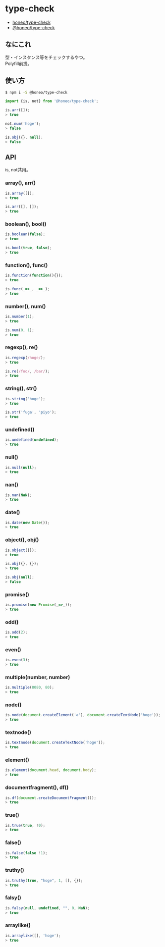 # type-check
* [honeo/type-check](https://github.com/honeo/type-check)
* [@honeo/type-check](https://www.npmjs.com/package/@honeo/type-check)

## なにこれ
型・インスタンス等をチェックするやつ。  
Polyfill前提。

## 使い方
```sh
$ npm i -S @honeo/type-check
```
```js
import {is, not} from '@honeo/type-check';

is.arr([]);
> true

not.num('hoge');
> false

is.obj({}, null);
> false
```

## API
is, not共用。

### array(), arr()
```js
is.array([]);
> true

is.arr([], []);
> true
```

### boolean(), bool()
```js
is.boolean(false);
> true

is.bool(true, false);
> true
```

### function(), func()
```js
is.function(function(){});
> true

is.func(_=>_, _=>_);
> true
```

### number(), num()
```js
is.number(1);
> true

is.num(0, 1);
> true
```

### regexp(), re()
```js
is.regexp(/hoge/);
> true

is.re(/foo/, /bar/);
> true
```

### string(), str()
```js
is.string('hoge');
> true

is.str('fuga', 'piyo');
> true
```

### undefined()
```js
is.undefined(undefined);
> true
```

### null()
```js
is.null(null);
> true
```

### nan()
```js
is.nan(NaN);
> true
```

### date()
```js
is.date(new Date());
> true
```

### object(), obj()
```js
is.object({});
> true

is.obj({}, {});
> true

is.obj(null);
> false
```

### promise()
```js
is.promise(new Promise(_=>_));
> true
```

### odd()
```js
is.odd(2);
> true
```

### even()
```js
is.even(3);
> true
```

### multiple(number, number)
```js
is.multiple(8080, 80);
> true
```

### node()
```js
is.node(document.createElement('a'), document.createTextNode('hoge'));
> true
```

### textnode()
```js
is.textnode(document.createTextNode('hoge'));
> true
```

### element()
```js
is.element(document.head, document.body);
> true
```

### documentfragment(), df()
```js
is.df(document.createDocumentFragment());
> true
```

### true()
```js
is.true(true, !0);
> true
```

### false()
```js
is.false(false !1);
> true
```

### truthy()
```js
is.truthy(true, "hoge", 1, [], {});
> true
```

### falsy()
```js
is.falsy(null, undefined, "", 0, NaN);
> true
```

### arraylike()
```js
is.arraylike([], 'hoge');
> true
```

